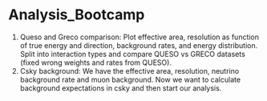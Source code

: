# Analysis_Bootcamp

1) Queso and Greco comparison: Plot effective area, resolution as function of true energy and direction, background rates, and energy distribution. Split into interaction types and compare QUESO vs GRECO datasets (fixed wrong weights and rates from QUESO). 
2) Csky background: We have the effective area, resolution, neutrino background rate and muon background. Now we want to calculate background expectations in csky and then start our analysis.
